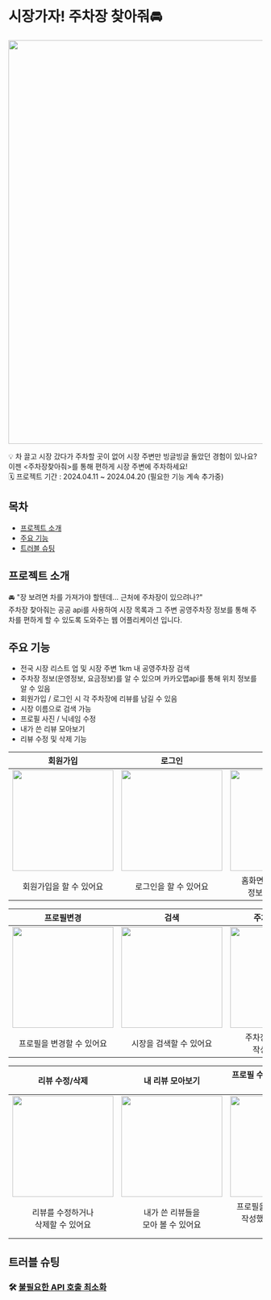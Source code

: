 # 시장가자! 주차장 찾아줘🚘
<img src="https://github.com/wwontk/parkingMarket/assets/114340740/0314e9af-d45e-4dca-8565-f87ead46cf09" width="800px"></img>

💡 차 끌고 시장 갔다가 주차할 곳이 없어 시장 주변만 빙글빙글 돌았던 경험이 있나요? 이젠 <주차장찾아줘>를 통해 편하게 시장 주변에 주차하세요!<br>
🗓️ 프로젝트 기간 : 2024.04.11 ~ 2024.04.20 (필요한 기능 계속 추가중)

## 목차
- [프로젝트 소개](#프로젝트-소개)
- [주요 기능](#주요-기능)
- [트러블 슈팅](#트러블-슈팅)

## 프로젝트 소개
🚘 "장 보려면 차를 가져가야 할텐데... 근처에 주차장이 있으려나?" <br> 
주차장 찾아줘는 공공 api를 사용하여 시장 목록과 그 주변 공영주차장 정보를 통해 주차를 편하게 할 수 있도록 도와주는 웹 어플리케이션 입니다.

## 주요 기능
- 전국 시장 리스트 업 및 시장 주변 1km 내 공영주차장 검색
- 주차장 정보(운영정보, 요금정보)를 알 수 있으며 카카오맵api를 통해 위치 정보를 알 수 있음
- 회원가입 / 로그인 시 각 주차장에 리뷰를 남길 수 있음
- 시장 이름으로 검색 가능
- 프로필 사진 / 닉네임 수정
- 내가 쓴 리뷰 모아보기
- 리뷰 수정 및 삭제 기능

| 회원가입 | 로그인 | 홈화면 |
|:-:|:-:|:-:|
|<img src="https://github.com/wwontk/parkingMarket/assets/114340740/359b28df-df2e-46a8-98a9-32775de6d10b" width="200px"></img> | <img src="https://github.com/wwontk/parkingMarket/assets/114340740/5af8bf47-025e-46f0-954b-c5fb0fd871cf" width="200px"></img>   | <img src="https://github.com/wwontk/parkingMarket/assets/114340740/b0d7da4a-8a38-44d5-946f-429acc501475" width="200px"></img>   |
| 회원가입을 할 수 있어요 | 로그인을 할 수 있어요 | 홈화면에서 전국 시장의<br>정보를 알 수 있어요  |

| 프로필변경 | 검색 | 주차장 리뷰작성  |
|:-:|:-:|:-:|
|<img src="https://github.com/wwontk/parkingMarket/assets/114340740/afd363c6-6059-4725-b0c5-57b15e1b2ca3" width="200px"></img> | <img src="https://github.com/wwontk/parkingMarket/assets/114340740/e7413d03-a934-41a9-8727-5f75c9dacd9c" width="200px"></img>   | <img src="https://github.com/wwontk/parkingMarket/assets/114340740/e8751858-e40e-448d-a166-2a529cf8da16" width="200px"></img>   |
| 프로필을 변경할 수 있어요 | 시장을 검색할 수 있어요 | 주차장에 대한 리뷰를<br>작성할 수 있어요  |

| 리뷰 수정/삭제 | 내 리뷰 모아보기 | 프로필 수정 내용 리뷰에도 적용  |
|:-:|:-:|:-:|
|<img src="https://github.com/wwontk/parkingMarket/assets/114340740/8749c01e-1c57-4224-91ef-c1de8d4001cd" width="200px"></img> | <img src="https://github.com/wwontk/parkingMarket/assets/114340740/1b49f402-c41a-44ae-85d1-90b62690f10c" width="200px"></img>   | <img src="https://github.com/wwontk/parkingMarket/assets/114340740/67743255-3f8b-4ce9-8711-d7eeb7fe65ec" width="200px"></img>   |
| 리뷰를 수정하거나<br>삭제할 수 있어요 | 내가 쓴 리뷰들을<br>모아 볼 수 있어요 | 프로필을 수정할 시 이전에<br>작성했던 리뷰들도 함께<br> 수정돼요  |


## 트러블 슈팅

### 🛠️ <a href="https://www.notion.so/API-b8d46c70e4594d619b65fcc87666d708">불필요한 API 호출 최소화</a>
